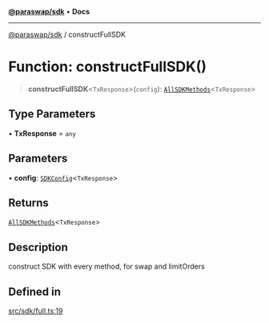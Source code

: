 [**@paraswap/sdk**](../README.md) • **Docs**

***

[@paraswap/sdk](../globals.md) / constructFullSDK

# Function: constructFullSDK()

> **constructFullSDK**\<`TxResponse`\>(`config`): [`AllSDKMethods`](../type-aliases/AllSDKMethods.md)\<`TxResponse`\>

## Type Parameters

• **TxResponse** = `any`

## Parameters

• **config**: [`SDKConfig`](../type-aliases/SDKConfig.md)\<`TxResponse`\>

## Returns

[`AllSDKMethods`](../type-aliases/AllSDKMethods.md)\<`TxResponse`\>

## Description

construct SDK with every method, for swap and limitOrders

## Defined in

[src/sdk/full.ts:19](https://github.com/paraswap/paraswap-sdk/blob/master/src/sdk/full.ts#L19)
